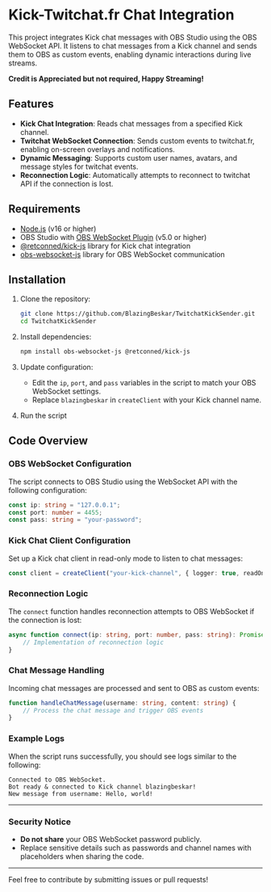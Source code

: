 # Kick-Twitchat.fr Chat Integration

This project integrates Kick chat messages with OBS Studio using the OBS WebSocket API. It listens to chat messages from a Kick channel and sends them to OBS as custom events, enabling dynamic interactions during live streams.

**Credit is Appreciated but not required, Happy Streaming!**

## Features

- **Kick Chat Integration**: Reads chat messages from a specified Kick channel.
- **Twitchat WebSocket Connection**: Sends custom events to twitchat.fr, enabling on-screen overlays and notifications.
- **Dynamic Messaging**: Supports custom user names, avatars, and message styles for twitchat events.
- **Reconnection Logic**: Automatically attempts to reconnect to twitchat API if the connection is lost.

## Requirements

- [Node.js](https://nodejs.org/) (v16 or higher)
- OBS Studio with [OBS WebSocket Plugin](https://github.com/obsproject/obs-websocket) (v5.0 or higher)
- [@retconned/kick-js](https://www.npmjs.com/package/@retconned/kick-js) library for Kick chat integration
- [obs-websocket-js](https://www.npmjs.com/package/obs-websocket-js) library for OBS WebSocket communication

## Installation

1. Clone the repository:
   ```bash
   git clone https://github.com/BlazingBeskar/TwitchatKickSender.git
   cd TwitchatKickSender
   ```

2. Install dependencies:
   ```bash
   npm install obs-websocket-js @retconned/kick-js
   ```

3. Update configuration:
   - Edit the `ip`, `port`, and `pass` variables in the script to match your OBS WebSocket settings.
   - Replace `blazingbeskar` in `createClient` with your Kick channel name.

4. Run the script

## Code Overview

### OBS WebSocket Configuration
The script connects to OBS Studio using the WebSocket API with the following configuration:

```typescript
const ip: string = "127.0.0.1";
const port: number = 4455;
const pass: string = "your-password";
```

### Kick Chat Client Configuration
Set up a Kick chat client in read-only mode to listen to chat messages:

```typescript
const client = createClient("your-kick-channel", { logger: true, readOnly: true });
```

### Reconnection Logic
The `connect` function handles reconnection attempts to OBS WebSocket if the connection is lost:

```typescript
async function connect(ip: string, port: number, pass: string): Promise<boolean> {
    // Implementation of reconnection logic
}
```

### Chat Message Handling
Incoming chat messages are processed and sent to OBS as custom events:

```typescript
function handleChatMessage(username: string, content: string) {
    // Process the chat message and trigger OBS events
}
```

### Example Logs
When the script runs successfully, you should see logs similar to the following:

```text
Connected to OBS WebSocket.
Bot ready & connected to Kick channel blazingbeskar!
New message from username: Hello, world!
```

---

### Security Notice
- **Do not share** your OBS WebSocket password publicly.
- Replace sensitive details such as passwords and channel names with placeholders when sharing the code.


---

Feel free to contribute by submitting issues or pull requests!

